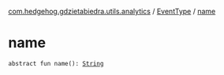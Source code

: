 [com.hedgehog.gdzietabiedra.utils.analytics](../index.md) / [EventType](index.md) / [name](./name.md)

# name

`abstract fun name(): `[`String`](https://kotlinlang.org/api/latest/jvm/stdlib/kotlin/-string/index.html)
